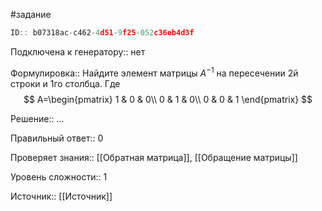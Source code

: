 #задание

```javascript
ID:: b07318ac-c462-4d51-9f25-052c36eb4d3f
```

Подключена к генератору:: нет

Формулировка:: 
Найдите элемент матрицы $A^{-1}$ на пересечении 2й строки и 1го столбца. Где $$
A=\begin{pmatrix}
1 & 0 & 0\\
0 & 1 & 0\\
0 & 0 & 1
\end{pmatrix}
$$

Решение:: 
...

Правильный ответ:: 
0

Проверяет знания:: [[Обратная матрица]], [[Обращение матрицы]]

Уровень сложности:: 1

Источник:: [[Источник]]